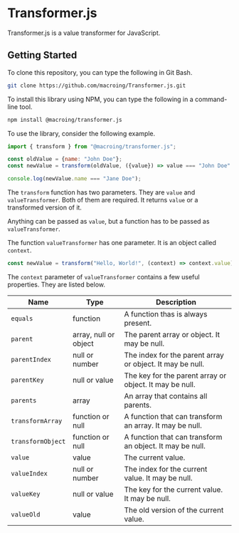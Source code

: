Transformer.js
==============
Transformer.js is a value transformer for JavaScript.

Getting Started
---------------
To clone this repository, you can type the following in Git Bash.

```bash
git clone https://github.com/macroing/Transformer.js.git
```

To install this library using NPM, you can type the following in a command-line tool.

```bash
npm install @macroing/transformer.js
```

To use the library, consider the following example.

```js
import { transform } from "@macroing/transformer.js";

const oldValue = {name: "John Doe"};
const newValue = transform(oldValue, ({value}) => value === "John Doe" ? "Jane Doe" : value);

console.log(newValue.name === "Jane Doe");
```

The `transform` function has two parameters. They are `value` and `valueTransformer`. Both of them are required. It returns `value` or a transformed version of it.

Anything can be passed as `value`, but a function has to be passed as `valueTransformer`.

The function `valueTransformer` has one parameter. It is an object called `context`.

```js
const newValue = transform("Hello, World!", (context) => context.value);
```

The `context` parameter of `valueTransformer` contains a few useful properties. They are listed below.

| Name              | Type                  | Description                                               |
| ----------------- | --------------------- | --------------------------------------------------------- |
| `equals`          | function              | A function thas is always present.                        |
| `parent`          | array, null or object | The parent array or object. It may be null.               |
| `parentIndex`     | null or number        | The index for the parent array or object. It may be null. |
| `parentKey`       | null or value         | The key for the parent array or object. It may be null.   |
| `parents`         | array                 | An array that contains all parents.                       |
| `transformArray`  | function or null      | A function that can transform an array. It may be null.   |
| `transformObject` | function or null      | A function that can transform an object. It may be null.  |
| `value`           | value                 | The current value.                                        |
| `valueIndex`      | null or number        | The index for the current value. It may be null.          |
| `valueKey`        | null or value         | The key for the current value. It may be null.            |
| `valueOld`        | value                 | The old version of the current value.                     |